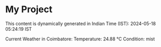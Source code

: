 # My Project

This content is dynamically generated in Indian Time (IST): 2024-05-18 05:24:19 IST


Current Weather in Coimbatore:
Temperature: 24.88 °C
Condition: mist
